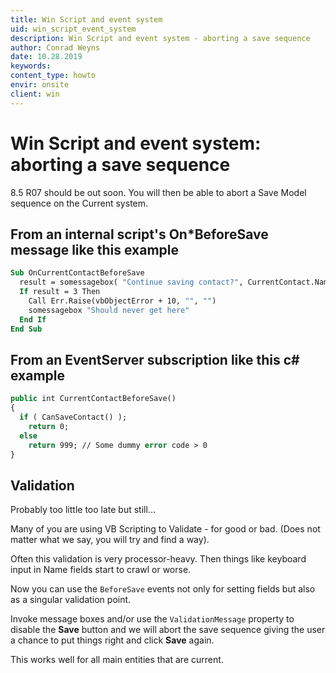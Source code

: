 ```yaml
---
title: Win Script and event system
uid: win_script_event_system
description: Win Script and event system - aborting a save sequence
author: Conrad Weyns
date: 10.28.2019
keywords:
content_type: howto
envir: onsite
client: win
---
```


# Win Script and event system: aborting a save sequence

8.5 R07 should be out soon. You will then be able to abort a Save Model sequence on the Current system.

## From an internal script's On\*BeforeSave message like this example

```vb
Sub OnCurrentContactBeforeSave
  result = somessagebox( "Continue saving contact?", CurrentContact.Name, vbYesNo )
  If result = 3 Then
    Call Err.Raise(vbObjectError + 10, "", "")
    somessagebox "Should never get here"
  End If 
End Sub
```

## From an EventServer subscription like this c# example

```vb
public int CurrentContactBeforeSave()
{
  if ( CanSaveContact() );
    return 0;
  else
    return 999; // Some dummy error code > 0
}
```

## Validation

Probably too little too late but still...

Many of you are using VB Scripting to Validate - for good or bad. (Does not matter what we say, you will try and find a way).

Often this validation is very processor-heavy. Then things like keyboard input in Name fields start to crawl or worse.

Now you can use the `BeforeSave` events not only for setting fields but also as a singular validation point.

Invoke message boxes and/or use the `ValidationMessage` property to disable the **Save** button and we will abort the save sequence giving the user a chance to put things right and click **Save** again.

This works well for all main entities that are current.
